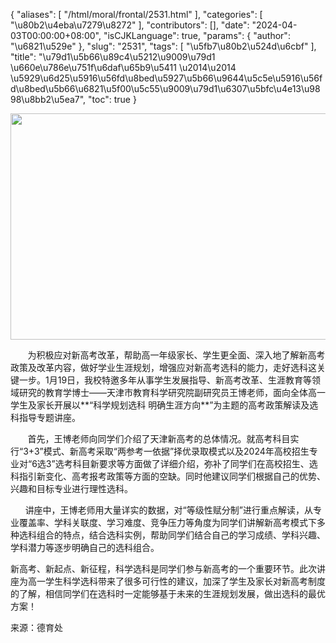 {
    "aliases": [
        "/html/moral/frontal/2531.html"
    ],
    "categories": [
        "\u80b2\u4eba\u7279\u8272"
    ],
    "contributors": [],
    "date": "2024-04-03T00:00:00+08:00",
    "isCJKLanguage": true,
    "params": {
        "author": "\u6821\u529e"
    },
    "slug": "2531",
    "tags": [
        "\u5fb7\u80b2\u524d\u6cbf"
    ],
    "title": "\u79d1\u5b66\u89c4\u5212\u9009\u79d1 \u660e\u786e\u751f\u6daf\u65b9\u5411 \u2014\u2014 \u5929\u6d25\u5916\u56fd\u8bed\u5927\u5b66\u9644\u5c5e\u5916\u56fd\u8bed\u5b66\u6821\u5f00\u5c55\u9009\u79d1\u6307\u5bfc\u4e13\u9898\u8bb2\u5ea7",
    "toc": true
}


<img
    src="https://cdn.tfls.online/mirror/full/dffa803dd7c4f7f672e910227ca3b25f21d2b338.jpg"
    style="display:block;margin-left:auto;margin-right:auto;"
    decoding="async"
    fetchpriority="auto"
    loading="lazy"
    height="362"
    width="543"
/>




  





       为积极应对新高考改革，帮助高一年级家长、学生更全面、深入地了解新高考政策及改革内容，做好学业生涯规划，增强应对新高考选科的能力，走好选科这关键一步。1月19日，我校特邀多年从事学生发展指导、新高考改革、生涯教育等领域研究的教育学博士——天津市教育科学研究院副研究员王博老师，面向全体高一学生及家长开展以**“科学规划选科 明确生涯方向**”为主题的高考政策解读及选科指导专题讲座。




        首先，王博老师向同学们介绍了天津新高考的总体情况。就高考科目实行“3+3”模式、新高考采取“两参考一依据”择优录取模式以及2024年高校招生专业对“6选3”选考科目新要求等方面做了详细介绍，弥补了同学们在高校招生、选科指引新变化、高考报考政策等方面的空缺。同时他建议同学们根据自己的优势、兴趣和目标专业进行理性选科。




      讲座中，王博老师用大量详实的数据，对“等级性赋分制”进行重点解读，从专业覆盖率、学科关联度、学习难度、竞争压力等角度为同学们讲解新高考模式下多种选科组合的特点，结合选科实例，帮助同学们结合自己的学习成绩、学科兴趣、学科潜力等逐步明确自己的选科组合。






 新高考、新起点、新征程，科学选科是同学们参与新高考的一个重要环节。此次讲座为高一学生科学选科带来了很多可行性的建议，加深了学生及家长对新高考制度的了解，相信同学们在选科时一定能够基于未来的生涯规划发展，做出选科的最优方案！
 



  




来源：德育处  











  







